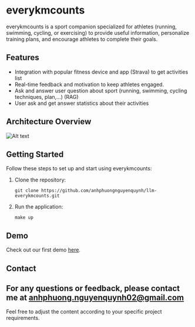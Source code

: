 # everykmcounts

everykmcounts is a sport companion specialized for athletes (running, swimming, cycling, or exercising) to provide useful information, personalize training plans, and encourage athletes to complete their goals.

## Features
- Integration with popular fitness device and app (Strava) to get activities list
- Real-time feedback and motivation to keep athletes engaged.
- Ask and answer user question about sport (running, swimming, cycling techniques, plan,...) (RAG)
- User ask and get answer statistics about their activities

## Architecture Overview
![Alt text](/images/architecture_overview.png)

## Getting Started

Follow these steps to set up and start using everykmcounts:

1. Clone the repository:
   ```
   git clone https://github.com/anhphuongnguyenquynh/llm-everykmcounts.git
   ```
2. Run the application:
   ```
   make up
   ```

## Demo

Check out our first demo [here](https://vimeo.com/1058503433?share=copy).


## Contact

For any questions or feedback, please contact me at [anhphuong.nguyenquynh02@gmail.com](mailto:anhphuong.nguyenquynh02@gmail.com)
---
Feel free to adjust the content according to your specific project requirements.
